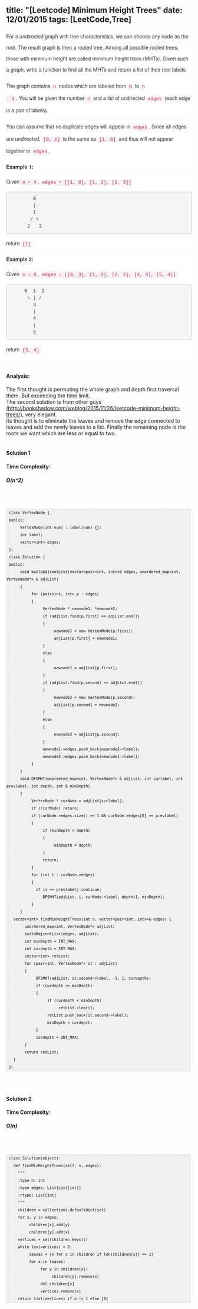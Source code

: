 title: "[Leetcode] Minimum Height Trees"
date: 12/01/2015
tags: [LeetCode,Tree]
---

<div style="-webkit-text-stroke-width: 0px; background-color: white; box-sizing: border-box; color: #333333; font-family: 'Helvetica Neue', Helvetica, Arial, sans-serif; font-size: 14px; font-style: normal; font-variant: normal; font-weight: normal; letter-spacing: normal; line-height: 30px; margin: 0px 0px 10px; orphans: auto; text-align: start; text-indent: 0px; text-transform: none; white-space: normal; widows: 1; word-spacing: 0px;">
For a undirected graph with tree characteristics, we can choose any node as the root. The result graph is then a rooted tree. Among all possible rooted trees, those with minimum height are called minimum height trees (MHTs). Given such a graph, write a function to find all the MHTs and return a list of their root labels.</div>
<div style="-webkit-text-stroke-width: 0px; background-color: white; box-sizing: border-box; color: #333333; font-family: 'Helvetica Neue', Helvetica, Arial, sans-serif; font-size: 14px; font-style: normal; font-variant: normal; font-weight: normal; letter-spacing: normal; line-height: 30px; margin: 0px 0px 10px; orphans: auto; text-align: start; text-indent: 0px; text-transform: none; white-space: normal; widows: 1; word-spacing: 0px;">

The graph contains<span class="Apple-converted-space">&nbsp;</span><code style="background-color: #f9f2f4; border-radius: 4px; box-sizing: border-box; color: #c7254e; font-family: Menlo, Monaco, Consolas, 'Courier New', monospace; font-size: 12.6px; padding: 2px 4px;">n</code><span class="Apple-converted-space">&nbsp;</span>nodes which are labeled from<span class="Apple-converted-space">&nbsp;</span><code style="background-color: #f9f2f4; border-radius: 4px; box-sizing: border-box; color: #c7254e; font-family: Menlo, Monaco, Consolas, 'Courier New', monospace; font-size: 12.6px; padding: 2px 4px;">0</code><span class="Apple-converted-space">&nbsp;</span>to<span class="Apple-converted-space">&nbsp;</span><code style="background-color: #f9f2f4; border-radius: 4px; box-sizing: border-box; color: #c7254e; font-family: Menlo, Monaco, Consolas, 'Courier New', monospace; font-size: 12.6px; padding: 2px 4px;">n - 1</code>. You will be given the number<span class="Apple-converted-space">&nbsp;</span><code style="background-color: #f9f2f4; border-radius: 4px; box-sizing: border-box; color: #c7254e; font-family: Menlo, Monaco, Consolas, 'Courier New', monospace; font-size: 12.6px; padding: 2px 4px;">n</code><span class="Apple-converted-space">&nbsp;</span>and a list of undirected<span class="Apple-converted-space">&nbsp;</span><code style="background-color: #f9f2f4; border-radius: 4px; box-sizing: border-box; color: #c7254e; font-family: Menlo, Monaco, Consolas, 'Courier New', monospace; font-size: 12.6px; padding: 2px 4px;">edges</code><span class="Apple-converted-space">&nbsp;</span>(each edge is a pair of labels).</div>
<div style="-webkit-text-stroke-width: 0px; background-color: white; box-sizing: border-box; color: #333333; font-family: 'Helvetica Neue', Helvetica, Arial, sans-serif; font-size: 14px; font-style: normal; font-variant: normal; font-weight: normal; letter-spacing: normal; line-height: 30px; margin: 0px 0px 10px; orphans: auto; text-align: start; text-indent: 0px; text-transform: none; white-space: normal; widows: 1; word-spacing: 0px;">
You can assume that no duplicate edges will appear in<span class="Apple-converted-space">&nbsp;</span><code style="background-color: #f9f2f4; border-radius: 4px; box-sizing: border-box; color: #c7254e; font-family: Menlo, Monaco, Consolas, 'Courier New', monospace; font-size: 12.6px; padding: 2px 4px;">edges</code>. Since all edges are undirected,<span class="Apple-converted-space">&nbsp;</span><code style="background-color: #f9f2f4; border-radius: 4px; box-sizing: border-box; color: #c7254e; font-family: Menlo, Monaco, Consolas, 'Courier New', monospace; font-size: 12.6px; padding: 2px 4px;">[0, 1]</code><span class="Apple-converted-space">&nbsp;</span>is the same as<span class="Apple-converted-space">&nbsp;</span><code style="background-color: #f9f2f4; border-radius: 4px; box-sizing: border-box; color: #c7254e; font-family: Menlo, Monaco, Consolas, 'Courier New', monospace; font-size: 12.6px; padding: 2px 4px;">[1, 0]</code><span class="Apple-converted-space">&nbsp;</span>and thus will not appear together in<span class="Apple-converted-space">&nbsp;</span><code style="background-color: #f9f2f4; border-radius: 4px; box-sizing: border-box; color: #c7254e; font-family: Menlo, Monaco, Consolas, 'Courier New', monospace; font-size: 12.6px; padding: 2px 4px;">edges</code>.</div>
<div style="-webkit-text-stroke-width: 0px; background-color: white; box-sizing: border-box; color: #333333; font-family: 'Helvetica Neue', Helvetica, Arial, sans-serif; font-size: 14px; font-style: normal; font-variant: normal; font-weight: normal; letter-spacing: normal; line-height: 30px; margin: 0px 0px 10px; orphans: auto; text-align: start; text-indent: 0px; text-transform: none; white-space: normal; widows: 1; word-spacing: 0px;">
<b style="box-sizing: border-box; font-weight: 700;">Example 1:</b></div>
<div style="-webkit-text-stroke-width: 0px; background-color: white; box-sizing: border-box; color: #333333; font-family: 'Helvetica Neue', Helvetica, Arial, sans-serif; font-size: 14px; font-style: normal; font-variant: normal; font-weight: normal; letter-spacing: normal; line-height: 30px; margin: 0px 0px 10px; orphans: auto; text-align: start; text-indent: 0px; text-transform: none; white-space: normal; widows: 1; word-spacing: 0px;">
Given<span class="Apple-converted-space">&nbsp;</span><code style="background-color: #f9f2f4; border-radius: 4px; box-sizing: border-box; color: #c7254e; font-family: Menlo, Monaco, Consolas, 'Courier New', monospace; font-size: 12.6px; padding: 2px 4px;">n = 4</code>,<span class="Apple-converted-space">&nbsp;</span><code style="background-color: #f9f2f4; border-radius: 4px; box-sizing: border-box; color: #c7254e; font-family: Menlo, Monaco, Consolas, 'Courier New', monospace; font-size: 12.6px; padding: 2px 4px;">edges = [[1, 0], [1, 2], [1, 3]]</code></div>
<pre style="-webkit-text-stroke-width: 0px; background-color: whitesmoke; border-radius: 4px; border: 1px solid rgb(204, 204, 204); box-sizing: border-box; color: #333333; display: block; font-family: Menlo, Monaco, Consolas, 'Courier New', monospace; font-size: 13px; font-style: normal; font-variant: normal; font-weight: normal; letter-spacing: normal; line-height: 1.42857; margin: 0px 0px 10px; orphans: auto; overflow: auto; padding: 9.5px; text-align: start; text-indent: 0px; text-transform: none; widows: 1; word-break: break-all; word-spacing: 0px; word-wrap: break-word;">        0
        |
        1
       / \
      2   3
</pre>
<div style="-webkit-text-stroke-width: 0px; background-color: white; box-sizing: border-box; color: #333333; font-family: 'Helvetica Neue', Helvetica, Arial, sans-serif; font-size: 14px; font-style: normal; font-variant: normal; font-weight: normal; letter-spacing: normal; line-height: 30px; margin: 0px 0px 10px; orphans: auto; text-align: start; text-indent: 0px; text-transform: none; white-space: normal; widows: 1; word-spacing: 0px;">
return<span class="Apple-converted-space">&nbsp;</span><code style="background-color: #f9f2f4; border-radius: 4px; box-sizing: border-box; color: #c7254e; font-family: Menlo, Monaco, Consolas, 'Courier New', monospace; font-size: 12.6px; padding: 2px 4px;">[1]</code></div>
<div style="-webkit-text-stroke-width: 0px; background-color: white; box-sizing: border-box; color: #333333; font-family: 'Helvetica Neue', Helvetica, Arial, sans-serif; font-size: 14px; font-style: normal; font-variant: normal; font-weight: normal; letter-spacing: normal; line-height: 30px; margin: 0px 0px 10px; orphans: auto; text-align: start; text-indent: 0px; text-transform: none; white-space: normal; widows: 1; word-spacing: 0px;">
<b style="box-sizing: border-box; font-weight: 700;">Example 2:</b></div>
<div style="-webkit-text-stroke-width: 0px; background-color: white; box-sizing: border-box; color: #333333; font-family: 'Helvetica Neue', Helvetica, Arial, sans-serif; font-size: 14px; font-style: normal; font-variant: normal; font-weight: normal; letter-spacing: normal; line-height: 30px; margin: 0px 0px 10px; orphans: auto; text-align: start; text-indent: 0px; text-transform: none; white-space: normal; widows: 1; word-spacing: 0px;">
Given<span class="Apple-converted-space">&nbsp;</span><code style="background-color: #f9f2f4; border-radius: 4px; box-sizing: border-box; color: #c7254e; font-family: Menlo, Monaco, Consolas, 'Courier New', monospace; font-size: 12.6px; padding: 2px 4px;">n = 6</code>,<span class="Apple-converted-space">&nbsp;</span><code style="background-color: #f9f2f4; border-radius: 4px; box-sizing: border-box; color: #c7254e; font-family: Menlo, Monaco, Consolas, 'Courier New', monospace; font-size: 12.6px; padding: 2px 4px;">edges = [[0, 3], [1, 3], [2, 3], [4, 3], [5, 4]]</code></div>
<pre style="-webkit-text-stroke-width: 0px; background-color: whitesmoke; border-radius: 4px; border: 1px solid rgb(204, 204, 204); box-sizing: border-box; color: #333333; display: block; font-family: Menlo, Monaco, Consolas, 'Courier New', monospace; font-size: 13px; font-style: normal; font-variant: normal; font-weight: normal; letter-spacing: normal; line-height: 1.42857; margin: 0px 0px 10px; orphans: auto; overflow: auto; padding: 9.5px; text-align: start; text-indent: 0px; text-transform: none; widows: 1; word-break: break-all; word-spacing: 0px; word-wrap: break-word;">     0  1  2
      \ | /
        3
        |
        4
        |
        5
</pre>
<div style="-webkit-text-stroke-width: 0px; background-color: white; box-sizing: border-box; color: #333333; font-family: 'Helvetica Neue', Helvetica, Arial, sans-serif; font-size: 14px; font-style: normal; font-variant: normal; font-weight: normal; letter-spacing: normal; line-height: 30px; margin: 0px 0px 10px; orphans: auto; text-align: start; text-indent: 0px; text-transform: none; white-space: normal; widows: 1; word-spacing: 0px;">
return<span class="Apple-converted-space">&nbsp;</span><code style="background-color: #f9f2f4; border-radius: 4px; box-sizing: border-box; color: #c7254e; font-family: Menlo, Monaco, Consolas, 'Courier New', monospace; font-size: 12.6px; padding: 2px 4px;">[3, 4]</code></div>
<br />
<h4>
Analysis:</h4>
The first thought is permuting the whole graph and depth first traversal them. But exceeding the time limit.<br />
The second solution is from other guys (<a href="http://bookshadow.com/weblog/2015/11/26/leetcode-minimum-height-trees/">http://bookshadow.com/weblog/2015/11/26/leetcode-minimum-height-trees/</a>), very elegant.<br />
Its thought is to eliminate the leaves and remove the edge connected to leaves and add the newly leaves to a list. Finally the remaining node is the roots we want which are less or equal to two.<br />
<br />
<h4>
Solution 1 </h4>
<h4>
Time Complexity:</h4>
<h5>O(n^2)</h5><br />
<br />
<pre style="background-image: URL(http://2.bp.blogspot.com/_z5ltvMQPaa8/SjJXr_U2YBI/AAAAAAAAAAM/46OqEP32CJ8/s320/codebg.gif); background: #f0f0f0; border: 1px dashed #CCCCCC; color: black; font-family: arial; font-size: 12px; height: auto; line-height: 20px; overflow: auto; padding: 0px; text-align: left; width: 99%;"><code style="color: black; word-wrap: normal;"> class VertexNode {  
 public:  
      VertexNode(int num) : label(num) {};  
      int label;  
      vector&lt;int&gt; edges;  
 };  
 class Solution {  
 public:  
      void buildAdjcentList(vector&lt;pair&lt;int, int&gt;&gt;&amp; edges, unordered_map&lt;int, VertexNode*&gt; &amp; adjList)  
      {  
           for (pair&lt;int, int&gt; p : edges)  
           {  
                VertexNode * newnode1, *newnode2;  
                if (adjList.find(p.first) == adjList.end())  
                {  
                     newnode1 = new VertexNode(p.first);  
                     adjList[p.first] = newnode1;  
                }  
                else  
                {  
                     newnode1 = adjList[p.first];  
                }  
                if (adjList.find(p.second) == adjList.end())  
                {  
                     newnode2 = new VertexNode(p.second);  
                     adjList[p.second] = newnode2;  
                }  
                else  
                {  
                     newnode2 = adjList[p.second];  
                }  
                newnode1-&gt;edges.push_back(newnode2-&gt;label);  
                newnode2-&gt;edges.push_back(newnode1-&gt;label);  
           }  
      }  
      void DFSMHT(unordered_map&lt;int, VertexNode*&gt; &amp; adjList, int curlabel, int prevlabel, int depth, int &amp; minDepth)  
      {  
           VertexNode * curNode = adjList[curlabel];  
           if (!curNode) return;  
           if (curNode-&gt;edges.size() == 1 &amp;&amp; curNode-&gt;edges[0] == prevlabel)  
           {  
                if (minDepth &gt; depth)  
                {  
                     minDepth = depth;  
                }  
                return;  
           }  
           for (int i : curNode-&gt;edges)  
           {  
             if (i == prevlabel) continue;  
                DFSMHT(adjList, i, curNode-&gt;label, depth+1, minDepth);  
           }  
      }  
   vector&lt;int&gt; findMinHeightTrees(int n, vector&lt;pair&lt;int, int&gt;&gt;&amp; edges) {  
        unordered_map&lt;int, VertexNode*&gt; adjList;  
        buildAdjcentList(edges, adjList);  
        int minDepth = INT_MAX;  
        int curdepth = INT_MAX;  
        vector&lt;int&gt; retList;  
        for (pair&lt;int, VertexNode*&gt; it : adjList)  
        {  
             DFSMHT(adjList, it.second-&gt;label, -1, 1, curdepth);  
             if (curdepth &lt;= minDepth)  
             {  
                  if (curdepth &lt; minDepth)  
                       retList.clear();  
                  retList.push_back(it.second-&gt;label);  
                  minDepth = curdepth;  
             }  
             curdepth = INT_MAX;  
        }  
        return retList;  
   }  
 };  
</code></pre>
<br />
<br />
<h4>
Solution 2</h4>
<h4>
Time Complexity:</h4>
<h5>O(n)</h5>
<br />
<br />
<pre style="background-image: URL(http://2.bp.blogspot.com/_z5ltvMQPaa8/SjJXr_U2YBI/AAAAAAAAAAM/46OqEP32CJ8/s320/codebg.gif); background: #f0f0f0; border: 1px dashed #CCCCCC; color: black; font-family: arial; font-size: 12px; height: auto; line-height: 20px; overflow: auto; padding: 0px; text-align: left; width: 99%;"><code style="color: black; word-wrap: normal;"> class Solution(object):  
   def findMinHeightTrees(self, n, edges):  
     """  
     :type n: int  
     :type edges: List[List[int]]  
     :rtype: List[int]  
     """  
     children = collections.defaultdict(set)  
     for x, y in edges:  
          children[x].add(y)  
          children[y].add(x)  
     vertices = set(children.keys())  
     while len(vertices) &gt; 2:  
          leaves = [x for x in children if len(children[x]) == 1]  
          for x in leaves:  
               for y in children[x]:  
                    children[y].remove(x)  
               del children[x]  
               vertices.remove(x)  
     return list(vertices) if n != 1 else [0]  
</code></pre>

